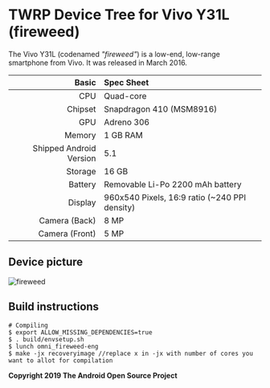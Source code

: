 TWRP Device Tree for Vivo Y31L (fireweed)
==========================================

The Vivo Y31L (codenamed _"fireweed"_) is a low-end, low-range smartphone from Vivo.
It was released in March 2016.

| Basic                   | Spec Sheet                                                                                                                     |
| -----------------------:|:------------------------------------------------------------------------------------------------------------------------------ |
| CPU                     | Quad-core                                                                                                                      |
| Chipset                 | Snapdragon 410 (MSM8916)                                                                                                       |
| GPU                     | Adreno 306                                                                                                                     |
| Memory                  | 1 GB RAM                                                                                                                       |
| Shipped Android Version | 5.1                                                                                                                            |
| Storage                 | 16 GB                                                                                                                          |
| Battery                 | Removable Li-Po 2200 mAh battery                                                                                               |
| Display                 | 960x540 Pixels, 16:9 ratio (~240 PPI density)                                                                                  |
| Camera (Back)           | 8 MP                                                                                                                           |
| Camera (Front)          | 5 MP                                                                                                                           |

## Device picture
![fireweed](https://drop.ndtv.com/TECH/product_database/images/325201625728PM_635_vivo_y31l.jpeg?downsize=*:420&output-quality=80)

## Build instructions

```
# Compiling
$ export ALLOW_MISSING_DEPENDENCIES=true
$ . build/envsetup.sh
$ lunch omni_fireweed-eng
$ make -jx recoveryimage //replace x in -jx with number of cores you want to allot for compilation

```
**Copyright 2019 The Android Open Source Project**

